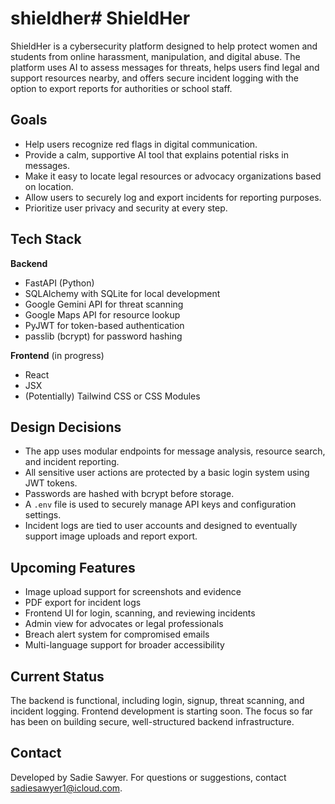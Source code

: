 # shieldher# ShieldHer

ShieldHer is a cybersecurity platform designed to help protect women and students from online harassment, manipulation, and digital abuse. The platform uses AI to assess messages for threats, helps users find legal and support resources nearby, and offers secure incident logging with the option to export reports for authorities or school staff.

## Goals

- Help users recognize red flags in digital communication.
- Provide a calm, supportive AI tool that explains potential risks in messages.
- Make it easy to locate legal resources or advocacy organizations based on location.
- Allow users to securely log and export incidents for reporting purposes.
- Prioritize user privacy and security at every step.

## Tech Stack

**Backend**
- FastAPI (Python)
- SQLAlchemy with SQLite for local development
- Google Gemini API for threat scanning
- Google Maps API for resource lookup
- PyJWT for token-based authentication
- passlib (bcrypt) for password hashing

**Frontend** (in progress)
- React
- JSX
- (Potentially) Tailwind CSS or CSS Modules

## Design Decisions

- The app uses modular endpoints for message analysis, resource search, and incident reporting.
- All sensitive user actions are protected by a basic login system using JWT tokens.
- Passwords are hashed with bcrypt before storage.
- A `.env` file is used to securely manage API keys and configuration settings.
- Incident logs are tied to user accounts and designed to eventually support image uploads and report export.

## Upcoming Features

- Image upload support for screenshots and evidence
- PDF export for incident logs
- Frontend UI for login, scanning, and reviewing incidents
- Admin view for advocates or legal professionals
- Breach alert system for compromised emails
- Multi-language support for broader accessibility

## Current Status

The backend is functional, including login, signup, threat scanning, and incident logging. Frontend development is starting soon. The focus so far has been on building secure, well-structured backend infrastructure.

## Contact

Developed by Sadie Sawyer. For questions or suggestions, contact sadiesawyer1@icloud.com.
